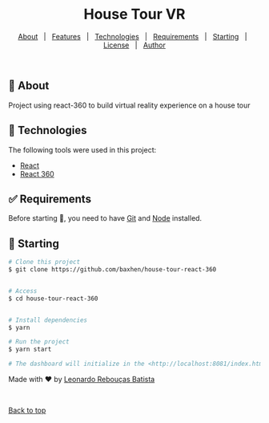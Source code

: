 <div align="center" id="top"> 
  <!-- <img src="./.github/app.gif" alt="house-tour-react-360
" /> -->

&#xa0;

  <!-- <a href="https://house-tour-react-360
.netlify.app">Demo</a> -->
</div>

<h1 align="center">House Tour VR</h1>

<!-- Status -->

<!-- <h4 align="center">
	🚧  house-tour-react-360
 🚀 Under construction...  🚧
</h4>

<hr> -->

<p align="center">
  <a href="#dart-about">About</a> &#xa0; | &#xa0; 
  <a href="#sparkles-features">Features</a> &#xa0; | &#xa0;
  <a href="#rocket-technologies">Technologies</a> &#xa0; | &#xa0;
  <a href="#white_check_mark-requirements">Requirements</a> &#xa0; | &#xa0;
  <a href="#checkered_flag-starting">Starting</a> &#xa0; | &#xa0;
  <a href="#memo-license">License</a> &#xa0; | &#xa0;
  <a href="https://github.com/baxhen" target="_blank">Author</a>
</p>

<br>

## :dart: About

Project using react-360 to build virtual reality experience on a house tour

## :rocket: Technologies

The following tools were used in this project:

- [React](https://pt-br.reactjs.org/)
- [React 360](https://github.com/facebookarchive/react-360)

## :white_check_mark: Requirements

Before starting :checkered_flag:, you need to have [Git](https://git-scm.com) and [Node](https://nodejs.org/en/) installed.

## :checkered_flag: Starting

```bash
# Clone this project
$ git clone https://github.com/baxhen/house-tour-react-360


# Access
$ cd house-tour-react-360


# Install dependencies
$ yarn

# Run the project
$ yarn start

# The dashboard will initialize in the <http://localhost:8081/index.html>
```

Made with :heart: by <a href="https://github.com/baxhen" target="_blank">Leonardo Rebouças Batista</a>

&#xa0;

<a href="#top">Back to top</a>
